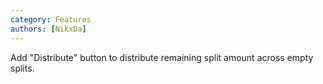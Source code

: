 ```yaml
---
category: Features
authors: [NikxDa]
---
```


Add "Distribute" button to distribute remaining split amount across empty splits.
